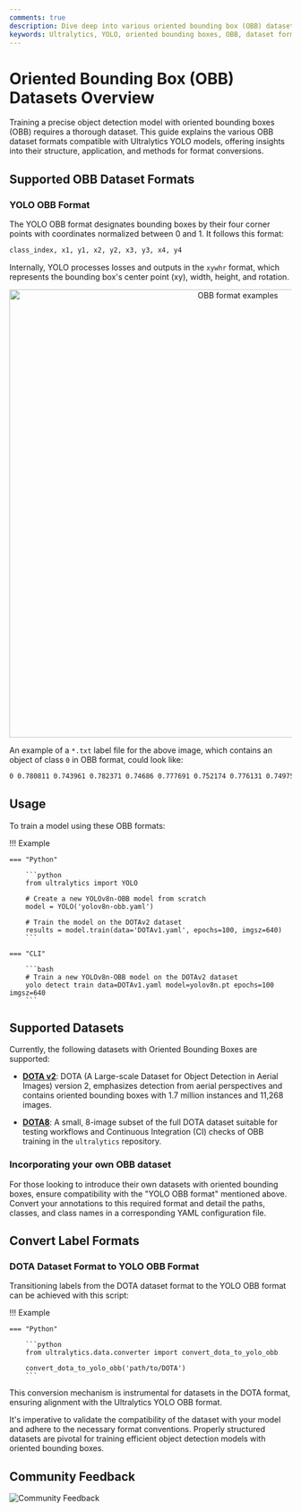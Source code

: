 ```yaml
---
comments: true
description: Dive deep into various oriented bounding box (OBB) dataset formats compatible with Ultralytics YOLO models. Grasp the nuances of using and converting datasets to this format.
keywords: Ultralytics, YOLO, oriented bounding boxes, OBB, dataset formats, label formats, DOTA v2, data conversion
---
```


# Oriented Bounding Box (OBB) Datasets Overview

Training a precise object detection model with oriented bounding boxes (OBB) requires a thorough dataset. This guide explains the various OBB dataset formats compatible with Ultralytics YOLO models, offering insights into their structure, application, and methods for format conversions.

## Supported OBB Dataset Formats

### YOLO OBB Format

The YOLO OBB format designates bounding boxes by their four corner points with coordinates normalized between 0 and 1. It follows this format:

```bash
class_index, x1, y1, x2, y2, x3, y3, x4, y4
```

Internally, YOLO processes losses and outputs in the `xywhr` format, which represents the bounding box's center point (xy), width, height, and rotation.

<p align="center"><img width="800" src="https://user-images.githubusercontent.com/26833433/259471881-59020fe2-09a4-4dcc-acce-9b0f7cfa40ee.png" alt="OBB format examples"></p>

An example of a `*.txt` label file for the above image, which contains an object of class `0` in OBB format, could look like:

```bash
0 0.780811 0.743961 0.782371 0.74686 0.777691 0.752174 0.776131 0.749758
```

## Usage

To train a model using these OBB formats:

!!! Example

    === "Python"

        ```python
        from ultralytics import YOLO

        # Create a new YOLOv8n-OBB model from scratch
        model = YOLO('yolov8n-obb.yaml')

        # Train the model on the DOTAv2 dataset
        results = model.train(data='DOTAv1.yaml', epochs=100, imgsz=640)
        ```

    === "CLI"

        ```bash
        # Train a new YOLOv8n-OBB model on the DOTAv2 dataset
        yolo detect train data=DOTAv1.yaml model=yolov8n.pt epochs=100 imgsz=640
        ```

## Supported Datasets

Currently, the following datasets with Oriented Bounding Boxes are supported:

- [**DOTA v2**](dota-v2.md): DOTA (A Large-scale Dataset for Object Detection in Aerial Images) version 2, emphasizes detection from aerial perspectives and contains oriented bounding boxes with 1.7 million instances and 11,268 images.

- [**DOTA8**](dota8.md): A small, 8-image subset of the full DOTA dataset suitable for testing workflows and Continuous Integration (CI) checks of OBB training in the `ultralytics` repository.

### Incorporating your own OBB dataset

For those looking to introduce their own datasets with oriented bounding boxes, ensure compatibility with the "YOLO OBB format" mentioned above. Convert your annotations to this required format and detail the paths, classes, and class names in a corresponding YAML configuration file.

## Convert Label Formats

### DOTA Dataset Format to YOLO OBB Format

Transitioning labels from the DOTA dataset format to the YOLO OBB format can be achieved with this script:

!!! Example

    === "Python"

        ```python
        from ultralytics.data.converter import convert_dota_to_yolo_obb

        convert_dota_to_yolo_obb('path/to/DOTA')
        ```

This conversion mechanism is instrumental for datasets in the DOTA format, ensuring alignment with the Ultralytics YOLO OBB format.

It's imperative to validate the compatibility of the dataset with your model and adhere to the necessary format conventions. Properly structured datasets are pivotal for training efficient object detection models with oriented bounding boxes.

## Community Feedback

![Community Feedback](https://github.com/RizwanMunawar/RizwanMunawar/assets/62513924/3b4c3c1b-be2d-427b-a816-5f515b5cb12c)